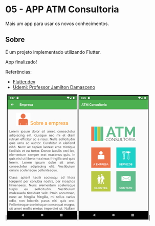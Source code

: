 # 05 - APP ATM Consultoria

Mais um app para usar os novos conhecimentos.

## Sobre

É um projeto implementado utilizando Flutter.

App finalizado!

Referências:
- [Flutter.dev](https://flutter.dev/)
- [Udemi: Professor Jamilton Damasceno](https://www.udemy.com/)


|![](screenshots/02.png)|![](screenshots/01.png)|
